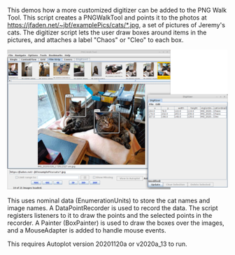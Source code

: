 This demos how a more customized digitizer can be added to the PNG Walk Tool.
This script creates a PNGWalkTool and points it to the photos at
https://jfaden.net/~jbf/examplePics/cats/*.jpg, a set of pictures of Jeremy's
cats.  The digitizer script lets the user draw boxes around items in the 
pictures, and attaches a label "Chaos" or "Cleo" to each box.  

<img src='20201120_153056.png' width=600>

This uses nominal data (EnumerationUnits) to store the cat names and image names.
A DataPointRecorder is used to record the data.  The script registers listeners to
it to draw the points and the selected points in the recorder.  A Painter 
(BoxPainter) is used to draw the boxes over the images, and a MouseAdapter is
added to handle mouse events.

This requires Autoplot version 20201120a or v2020a_13 to run.
